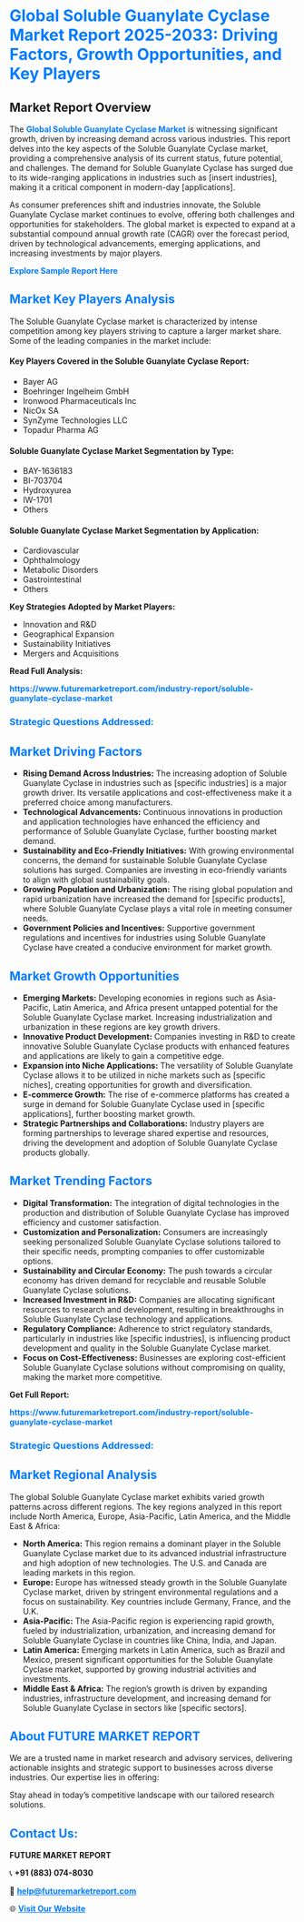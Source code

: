 <h1 style="color: #007BFF;">Global Soluble Guanylate Cyclase Market Report 2025-2033: Driving Factors, Growth Opportunities, and Key Players</h1>

<section id="overview">
<h2>Market Report Overview</h2>
<p>The <a href="https://www.futuremarketreport.com/industry-report/soluble-guanylate-cyclase-market" style="color: #007BFF; text-decoration: none;"><strong>Global Soluble Guanylate Cyclase Market</strong></a> is witnessing significant growth, driven by increasing demand across various industries. This report delves into the key aspects of the Soluble Guanylate Cyclase market, providing a comprehensive analysis of its current status, future potential, and challenges. The demand for Soluble Guanylate Cyclase has surged due to its wide-ranging applications in industries such as [insert industries], making it a critical component in modern-day [applications].</p>
<p>As consumer preferences shift and industries innovate, the Soluble Guanylate Cyclase market continues to evolve, offering both challenges and opportunities for stakeholders. The global market is expected to expand at a substantial compound annual growth rate (CAGR) over the forecast period, driven by technological advancements, emerging applications, and increasing investments by major players.</p>
</section>

<section id="overview">
<p><a href="https://www.futuremarketreport.com/request-sample/reportId=54170" style="color: #007BFF; text-decoration: none;"><strong>Explore Sample Report Here</strong></a></p>
</section>

<section id="key-players">
<h2 style="color: #007BFF;">Market Key Players Analysis</h2>
<p>The Soluble Guanylate Cyclase market is characterized by intense competition among key players striving to capture a larger market share. Some of the leading companies in the market include:</p>
<h4>Key Players Covered in the Soluble Guanylate Cyclase Report:</h4>
<ul><li>Bayer AG</li><li>Boehringer Ingelheim GmbH</li><li>Ironwood Pharmaceuticals Inc</li><li>NicOx SA</li><li>SynZyme Technologies LLC</li><li>Topadur Pharma AG</li></ul>
<h4>Soluble Guanylate Cyclase Market Segmentation by Type:</h4>
<ul><li>BAY-1636183</li><li>BI-703704</li><li>Hydroxyurea</li><li>IW-1701</li><li>Others</li></ul>

<h4>Soluble Guanylate Cyclase Market Segmentation by Application:</h4>
<ul><li>Cardiovascular</li><li>Ophthalmology</li><li>Metabolic Disorders</li><li>Gastrointestinal</li><li>Others</li></ul>
<p><strong>Key Strategies Adopted by Market Players:</strong></p>
<ul>
<li>Innovation and R&D</li>
<li>Geographical Expansion</li>
<li>Sustainability Initiatives</li>
<li>Mergers and Acquisitions</li>
</ul>
</section>

<section>
<p><strong>Read Full Analysis: </strong></p><a href="https://www.futuremarketreport.com/industry-report/soluble-guanylate-cyclase-market" style="color: #007BFF; text-decoration: none;"><strong>https://www.futuremarketreport.com/industry-report/soluble-guanylate-cyclase-market</strong></a>
<h3 style="color: #007BFF;">Strategic Questions Addressed:</h3>
</section>

<section id="driving-factors">
<h2 style="color: #007BFF;">Market Driving Factors</h2>
<ul>
<li><strong>Rising Demand Across Industries:</strong> The increasing adoption of Soluble Guanylate Cyclase in industries such as [specific industries] is a major growth driver. Its versatile applications and cost-effectiveness make it a preferred choice among manufacturers.</li>
<li><strong>Technological Advancements:</strong> Continuous innovations in production and application technologies have enhanced the efficiency and performance of Soluble Guanylate Cyclase, further boosting market demand.</li>
<li><strong>Sustainability and Eco-Friendly Initiatives:</strong> With growing environmental concerns, the demand for sustainable Soluble Guanylate Cyclase solutions has surged. Companies are investing in eco-friendly variants to align with global sustainability goals.</li>
<li><strong>Growing Population and Urbanization:</strong> The rising global population and rapid urbanization have increased the demand for [specific products], where Soluble Guanylate Cyclase plays a vital role in meeting consumer needs.</li>
<li><strong>Government Policies and Incentives:</strong> Supportive government regulations and incentives for industries using Soluble Guanylate Cyclase have created a conducive environment for market growth.</li>
</ul>
</section>

<section id="growth-opportunities">
<h2 style="color: #007BFF;">Market Growth Opportunities</h2>
<ul>
<li><strong>Emerging Markets:</strong> Developing economies in regions such as Asia-Pacific, Latin America, and Africa present untapped potential for the Soluble Guanylate Cyclase market. Increasing industrialization and urbanization in these regions are key growth drivers.</li>
<li><strong>Innovative Product Development:</strong> Companies investing in R&D to create innovative Soluble Guanylate Cyclase products with enhanced features and applications are likely to gain a competitive edge.</li>
<li><strong>Expansion into Niche Applications:</strong> The versatility of Soluble Guanylate Cyclase allows it to be utilized in niche markets such as [specific niches], creating opportunities for growth and diversification.</li>
<li><strong>E-commerce Growth:</strong> The rise of e-commerce platforms has created a surge in demand for Soluble Guanylate Cyclase used in [specific applications], further boosting market growth.</li>
<li><strong>Strategic Partnerships and Collaborations:</strong> Industry players are forming partnerships to leverage shared expertise and resources, driving the development and adoption of Soluble Guanylate Cyclase products globally.</li>
</ul>
</section>

<section id="trending-factors">
<h2 style="color: #007BFF;">Market Trending Factors</h2>
<ul>
<li><strong>Digital Transformation:</strong> The integration of digital technologies in the production and distribution of Soluble Guanylate Cyclase has improved efficiency and customer satisfaction.</li>
<li><strong>Customization and Personalization:</strong> Consumers are increasingly seeking personalized Soluble Guanylate Cyclase solutions tailored to their specific needs, prompting companies to offer customizable options.</li>
<li><strong>Sustainability and Circular Economy:</strong> The push towards a circular economy has driven demand for recyclable and reusable Soluble Guanylate Cyclase solutions.</li>
<li><strong>Increased Investment in R&D:</strong> Companies are allocating significant resources to research and development, resulting in breakthroughs in Soluble Guanylate Cyclase technology and applications.</li>
<li><strong>Regulatory Compliance:</strong> Adherence to strict regulatory standards, particularly in industries like [specific industries], is influencing product development and quality in the Soluble Guanylate Cyclase market.</li>
<li><strong>Focus on Cost-Effectiveness:</strong> Businesses are exploring cost-efficient Soluble Guanylate Cyclase solutions without compromising on quality, making the market more competitive.</li>
</ul>
</section>

<section>
<p><strong>Get Full Report: </strong></p><a href="https://www.futuremarketreport.com/industry-report/soluble-guanylate-cyclase-market" style="color: #007BFF; text-decoration: none;"><strong>https://www.futuremarketreport.com/industry-report/soluble-guanylate-cyclase-market</strong></a>
<h3 style="color: #007BFF;">Strategic Questions Addressed:</h3>
</section>


<section id="regional-analysis">
<h2 style="color: #007BFF;">Market Regional Analysis</h2>
<p>The global Soluble Guanylate Cyclase market exhibits varied growth patterns across different regions. The key regions analyzed in this report include North America, Europe, Asia-Pacific, Latin America, and the Middle East & Africa:</p>
<ul>
<li><strong>North America:</strong> This region remains a dominant player in the Soluble Guanylate Cyclase market due to its advanced industrial infrastructure and high adoption of new technologies. The U.S. and Canada are leading markets in this region.</li>
<li><strong>Europe:</strong> Europe has witnessed steady growth in the Soluble Guanylate Cyclase market, driven by stringent environmental regulations and a focus on sustainability. Key countries include Germany, France, and the U.K.</li>
<li><strong>Asia-Pacific:</strong> The Asia-Pacific region is experiencing rapid growth, fueled by industrialization, urbanization, and increasing demand for Soluble Guanylate Cyclase in countries like China, India, and Japan.</li>
<li><strong>Latin America:</strong> Emerging markets in Latin America, such as Brazil and Mexico, present significant opportunities for the Soluble Guanylate Cyclase market, supported by growing industrial activities and investments.</li>
<li><strong>Middle East & Africa:</strong> The region’s growth is driven by expanding industries, infrastructure development, and increasing demand for Soluble Guanylate Cyclase in sectors like [specific sectors].</li>
</ul>
</section>

<footer>
<h2 style="color: #007BFF;">About FUTURE MARKET REPORT</h2>
<p>We are a trusted name in market research and advisory services, delivering actionable insights and strategic support to businesses across diverse industries. Our expertise lies in offering:</p>

<p>Stay ahead in today’s competitive landscape with our tailored research solutions.</p>

<h2 style="color: #007BFF;">Contact Us:</h2>
<p><strong>FUTURE MARKET REPORT</strong></p>
<p>📞 <strong>+91 (883) 074-8030</strong></p>
<p>📧 <strong><a href="mailto:help@futuremarketreport.com" style="color: #007BFF;">help@futuremarketreport.com</a></strong></p>
<p>🌐 <strong><a href="https://www.futuremarketreport.com/" style="color: #007BFF;">Visit Our Website</a></strong></p>
</footer>